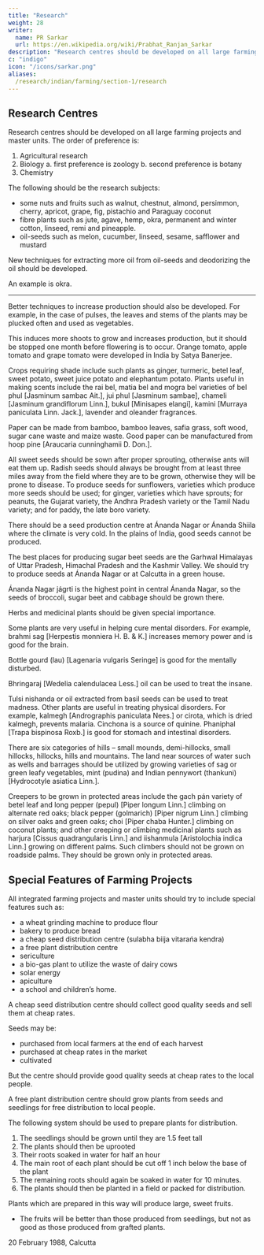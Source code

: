```yaml
---
title: "Research"
weight: 28
writer:
  name: PR Sarkar
  url: https://en.wikipedia.org/wiki/Prabhat_Ranjan_Sarkar
description: "Research centres should be developed on all large farming projects and master units"
c: "indigo"
icon: "/icons/sarkar.png"
aliases:
  /research/indian/farming/section-1/research
---
```




## Research Centres

Research centres should be developed on all large farming projects and master units. The order of preference is:

<!-- Although all types of research should be encouraged, first preference should be given to --> 

1. Agricultural research
2. Biology
  a. first preference is zoology
  b. second preference is botany
3. Chemistry

<!-- Agricultural research should be done on a wide range of subjects including seeds, fruits, flowers, silk, herbs, medicinal plants, summer vegetables, winter vegetables, all-season vegetables, spices, pulses and paddy.  -->

The following should be the research subjects:
- some nuts and fruits such as walnut, chestnut, almond, persimmon, cherry, apricot, grape, fig, pistachio and Paraguay coconut
- fibre plants such as jute, agave, hemp, okra, permanent and winter cotton, linseed, remi and pineapple. 
- oil-seeds such as melon, cucumber, linseed, sesame, safflower and mustard

New techniques for extracting more oil from oil-seeds and deodorizing the oil should be developed.

An example is okra. 


---

Better techniques to increase production should also be developed. For example, in the case of pulses, the leaves and stems of the plants may be plucked often and used as vegetables. 

This induces more shoots to grow and increases production, but it should be stopped one month before flowering is to occur. Orange tomato, apple tomato and grape tomato were developed in India by Satya Banerjee.

Crops requiring shade include such plants as ginger, turmeric, betel leaf, sweet potato, sweet juice potato and elephantum potato. Plants useful in making scents include the rai bel, matia bel and mogra bel varieties of bel phul [Jasminum sambac Ait.], jui phul [Jasminum sambae], chameli [Jasminum grandiflorum Linn.], bukul [Minisapes elangi], kamini [Murraya paniculata Linn. Jack.], lavender and oleander fragrances.

Paper can be made from bamboo, bamboo leaves, safia grass, soft wood, sugar cane waste and maize waste. Good paper can be manufactured from hoop pine [Araucaria cunninghamii D. Don.].

All sweet seeds should be sown after proper sprouting, otherwise ants will eat them up. Radish seeds should always be brought from at least three miles away from the field where they are to be grown, otherwise they will be prone to disease. To produce seeds for sunflowers, varieties which produce more seeds should be used; for ginger, varieties which have sprouts; for peanuts, the Gujarat variety, the Andhra Pradesh variety or the Tamil Nadu variety; and for paddy, the late boro variety.

There should be a seed production centre at Ánanda Nagar or Ánanda Shiila where the climate is very cold. In the plains of India, good seeds cannot be produced. 

The best places for producing sugar beet seeds are the Garhwal Himalayas of Uttar Pradesh, Himachal Pradesh and the Kashmir Valley. We should try to produce seeds at Ánanda Nagar or at Calcutta in a green house. 

Ánanda Nagar jágrti is the highest point in central Ánanda Nagar, so the seeds of broccoli, sugar beet and cabbage should be grown there.

Herbs and medicinal plants should be given special importance. 

Some plants are very useful in helping cure mental disorders. For example, brahmi sag [Herpestis monniera H. B. & K.] increases memory power and is good for the brain. 

Bottle gourd (lau) [Lagenaria vulgaris Seringe] is good for the mentally disturbed. 

Bhringaraj [Wedelia calendulacea Less.] oil can be used to treat the insane. 

Tulsi nishanda or oil extracted from basil seeds can be used to treat madness. Other plants are useful in treating physical disorders. For example, kalmegh [Andrographis paniculata Nees.] or cirota, which is dried kalmegh, prevents malaria. Cinchona is a source of quinine. Phaniphal [Trapa bispinosa Roxb.] is good for stomach and intestinal disorders.

There are six categories of hills – small mounds, demi-hillocks, small hillocks, hillocks, hills and mountains. The land near sources of water such as wells and barrages should be utilized by growing varieties of sag or green leafy vegetables, mint (pudina) and Indian pennywort (thankuni) [Hydrocotyle asiatica Linn.].

Creepers to be grown in protected areas include the gach pán variety of betel leaf and long pepper (pepul) [Piper longum Linn.] climbing on alternate red oaks; black pepper (golmarich) [Piper nigrum Linn.] climbing on silver oaks and green oaks; choi [Piper chaba Hunter.] climbing on coconut plants; and other creeping or climbing medicinal plants such as harjura [Cissus quadrangularis Linn.] and iishanmula [Aristolochia indica Linn.] growing on different palms. Such climbers should not be grown on roadside palms. They should be grown only in protected areas.



## Special Features of Farming Projects

All integrated farming projects and master units should try to include special features such as:
- a wheat grinding machine to produce flour
- bakery to produce bread
- a cheap seed distribution centre (sulabha biija vitarańa kendra)
- a free plant distribution centre
- sericulture
- a bio-gas plant to utilize the waste of dairy cows
- solar energy
- apiculture
- a school and children’s home.

A cheap seed distribution centre should collect good quality seeds and sell them at cheap rates. 

Seeds may be:
- purchased from local farmers at the end of each harvest
- purchased at cheap rates in the market
- cultivated

But the centre should provide good quality seeds at cheap rates to the local people.

A free plant distribution centre should grow plants from seeds and seedlings for free distribution to local people. 

The following system should be used to prepare plants for distribution. 

1. The seedlings should be grown until they are 1.5 feet tall 
2. The plants should then be uprooted
3. Their roots soaked in water for half an hour
4. The main root of each plant should be cut off 1 inch below the base of the plant
5. The remaining roots should again be soaked in water for 10 minutes. 
6. The plants should then be planted in a field or packed for distribution. 

Plants which are prepared in this way will produce large, sweet fruits. 
- The fruits will be better than those produced from seedlings, but not as good as those produced from grafted plants.


20 February 1988, Calcutta


<!-- (1) Master units are model rural multi-purpose development centres. The primary requisites of an ideal master unit correspond to the provision of the minimum requirements of food, clothing, housing, education and medical treatment in PROUT. They will expand all possible services, particularly in the fields of education, culture, economics and spiritual upliftment. –Eds. -->
